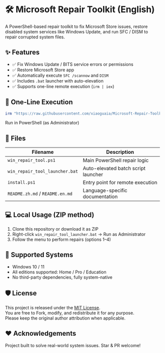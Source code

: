 # 🛠 Microsoft Repair Toolkit (English)

A PowerShell-based repair toolkit to fix Microsoft Store issues, restore disabled system services like Windows Update, and run SFC / DISM to repair corrupted system files.

## ✨ Features

- ✅ Fix Windows Update / BITS service errors or permissions
- ✅ Restore Microsoft Store app
- ✅ Automatically execute `SFC /scannow` and `DISM`
- ✅ Includes `.bat` launcher with auto-elevation
- ✅ Supports one-line remote execution (`irm | iex`)

## 🚀 One-Line Execution

```powershell
irm "https://raw.githubusercontent.com/xiaoguaia/Microsoft-Repair-Toolkit/master/install.ps1" | iex
```

Run in PowerShell (as Administrator)

## 📁 Files

| Filename                        | Description                         |
| ------------------------------- | ----------------------------------- |
| `win_repair_tool.ps1`           | Main PowerShell repair logic        |
| `win_repair_tool_launcher.bat`  | Auto-elevated batch script launcher |
| `install.ps1`                   | Entry point for remote execution    |
| `README.zh.md` / `README.en.md` | Language-specific documentation     |

## 💻 Local Usage (ZIP method)

1. Clone this repository or download it as ZIP
2. Right-click `win_repair_tool_launcher.bat` → Run as Administrator
3. Follow the menu to perform repairs (options 1–4)

## 🧪 Supported Systems

- Windows 10 / 11
- All editions supported: Home / Pro / Education
- No third-party dependencies, fully system-native

## 🛡 License

This project is released under the [MIT License](LICENSE).  
You are free to Fork, modify, and redistribute it for any purpose.  
Please keep the original author attribution when applicable.

## ❤️ Acknowledgements

Project built to solve real-world system issues. Star & PR welcome!
